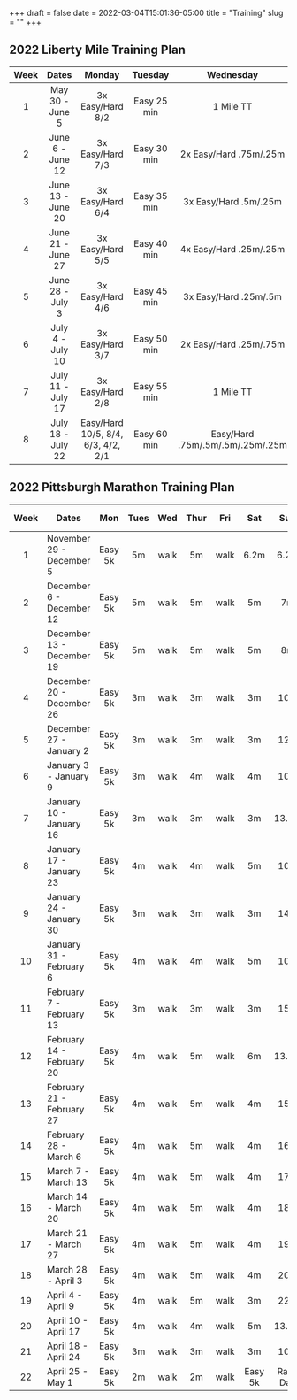 +++ 
draft = false
date = 2022-03-04T15:01:36-05:00
title = "Training"
slug = "" 
+++

## 2022 Liberty Mile Training Plan

| Week | Dates             | Monday | Tuesday | Wednesday | Thursday | Friday | Saturday | Sunday |
|:----:|:-----------------:|:------:|:-------:|:---------:|:--------:|:------:|:--------:|:------:|
| 1    | May 30 - June 5   | 3x Easy/Hard 8/2 | Easy 25 min | 1 Mile TT              | Easy 30 min | Rest/XC | Easy 25 min | Easy 30 min |
| 2    | June 6 - June 12  | 3x Easy/Hard 7/3 | Easy 30 min | 2x Easy/Hard .75m/.25m | Easy 35 min | Rest/XC | Easy 30 min | Easy 35 min |
| 3    | June 13 - June 20 | 3x Easy/Hard 6/4 | Easy 35 min | 3x Easy/Hard .5m/.25m  | Easy 40 min | Rest/XC | Easy 35 min | Easy 40 min |
| 4    | June 21 - June 27 | 3x Easy/Hard 5/5 | Easy 40 min | 4x Easy/Hard .25m/.25m | Easy 45 min | Rest/XC | Easy 40 min | Easy 45 min |
| 5    | June 28 - July 3  | 3x Easy/Hard 4/6 | Easy 45 min | 3x Easy/Hard .25m/.5m  | Easy 50 min | Rest/XC | Easy 45 min | Easy 50 min |
| 6    | July 4 - July 10  | 3x Easy/Hard 3/7 | Easy 50 min | 2x Easy/Hard .25m/.75m | Easy 55 min | Rest/XC | Easy 50 min | Easy 55 min |
| 7    | July 11 - July 17 | 3x Easy/Hard 2/8 | Easy 55 min | 1 Mile TT              | Easy 60 min | Rest/XC | Easy 55 min | Easy 60 min |
| 8    | July 18 - July 22 | Easy/Hard 10/5, 8/4, 6/3, 4/2, 2/1 | Easy 60 min | Easy/Hard .75m/.5m/.5m/.25m/.25m | Easy 60 min | *Race Day* | | |

## 2022 Pittsburgh Marathon Training Plan

| Week | Dates                        | Mon     | Tues | Wed  | Thur | Fri  | Sat  | Sun      | Total Miles |
|:----:|------------------------------|:-------:|:----:|:----:|:----:|:----:|:----:|:--------:|:-----------:|
| 1    | November 29 - December  5    | Easy 5k |  5m  | walk |  5m  | walk | 6.2m | 6.2m     |    25.5m    |
| 2    | December  6 - December 12    | Easy 5k |  5m  | walk |  5m  | walk | 5m   | 7m       |    25.1m    |
| 3    | December 13 - December 19    | Easy 5k |  5m  | walk |  5m  | walk | 5m   | 8m       |    26.1m    |
| 4    | December 20 - December 26    | Easy 5k |  3m  | walk |  3m  | walk | 3m   | 10m      |    22.1m    |
| 5    | December 27 - January 2      | Easy 5k |  3m  | walk |  3m  | walk | 3m   | 12m      |    24.1m    |
| 6    | January  3 - January  9      | Easy 5k |  3m  | walk |  4m  | walk | 4m   | 10m      |    24.1m    |
| 7    | January 10 - January 16      | Easy 5k |  3m  | walk |  3m  | walk | 3m   | 13.1m    |    25.2m    |
| 8    | January 17 - January 23      | Easy 5k |  4m  | walk |  4m  | walk | 5m   | 10m      |    26.1m    |
| 9    | January 24 - January 30      | Easy 5k |  3m  | walk |  3m  | walk | 3m   | 14m      |    26.1m    |
| 10   | January 31 - February 6      | Easy 5k |  4m  | walk |  4m  | walk | 5m   | 10m      |    26.1m    |
| 11   | February  7 - February 13    | Easy 5k |  3m  | walk |  3m  | walk | 3m   | 15m      |    27.1m    |
| 12   | February 14 - February 20    | Easy 5k |  4m  | walk |  5m  | walk | 6m   | 13.1m    |    31.2m    |
| 13   | February 21 - February 27    | Easy 5k |  4m  | walk |  5m  | walk | 4m   | 15m      |    31.1m    |
| 14   | February 28 - March 6        | Easy 5k |  4m  | walk |  5m  | walk | 4m   | 16m      |    32.1m    |
| 15   | March  7 - March 13          | Easy 5k |  4m  | walk |  5m  | walk | 4m   | 17m      |    33.1m    |
| 16   | March 14 - March 20          | Easy 5k |  4m  | walk |  5m  | walk | 4m   | 18m      |    34.1m    |
| 17   | March 21 - March 27          | Easy 5k |  4m  | walk |  5m  | walk | 4m   | 19m      |    35.1m    |
| 18   | March 28 - April  3          | Easy 5k |  4m  | walk |  5m  | walk | 4m   | 20m      |    36.1m    |
| 19   | April  4 - April  9          | Easy 5k |  4m  | walk |  5m  | walk | 3m   | 22m      |    37.1m    |
| 20   | April 10 - April 17          | Easy 5k |  4m  | walk |  4m  | walk | 5m   | 13.1m    |    30.2m    |
| 21   | April 18 - April 24          | Easy 5k |  3m  | walk |  3m  | walk | 3m   |  10m     |    22.2m    |
| 22   | April 25 - May 1             | Easy 5k |  2m  | walk |  2m  | walk | Easy 5k | Race Day |    33.2m    |